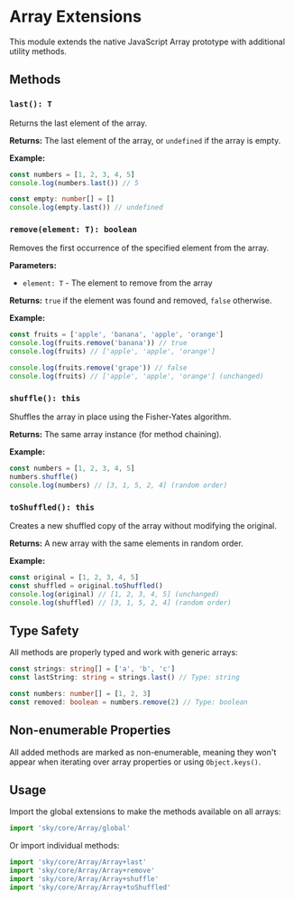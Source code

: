 # Array Extensions

This module extends the native JavaScript Array prototype with additional utility methods.

## Methods

### `last(): T`

Returns the last element of the array.

**Returns:** The last element of the array, or `undefined` if the array is empty.

**Example:**
```typescript
const numbers = [1, 2, 3, 4, 5]
console.log(numbers.last()) // 5

const empty: number[] = []
console.log(empty.last()) // undefined
```

### `remove(element: T): boolean`

Removes the first occurrence of the specified element from the array.

**Parameters:**
- `element: T` - The element to remove from the array

**Returns:** `true` if the element was found and removed, `false` otherwise.

**Example:**
```typescript
const fruits = ['apple', 'banana', 'apple', 'orange']
console.log(fruits.remove('banana')) // true
console.log(fruits) // ['apple', 'apple', 'orange']

console.log(fruits.remove('grape')) // false
console.log(fruits) // ['apple', 'apple', 'orange'] (unchanged)
```

### `shuffle(): this`

Shuffles the array in place using the Fisher-Yates algorithm.

**Returns:** The same array instance (for method chaining).

**Example:**
```typescript
const numbers = [1, 2, 3, 4, 5]
numbers.shuffle()
console.log(numbers) // [3, 1, 5, 2, 4] (random order)
```

### `toShuffled(): this`

Creates a new shuffled copy of the array without modifying the original.

**Returns:** A new array with the same elements in random order.

**Example:**
```typescript
const original = [1, 2, 3, 4, 5]
const shuffled = original.toShuffled()
console.log(original) // [1, 2, 3, 4, 5] (unchanged)
console.log(shuffled) // [3, 1, 5, 2, 4] (random order)
```

## Type Safety

All methods are properly typed and work with generic arrays:

```typescript
const strings: string[] = ['a', 'b', 'c']
const lastString: string = strings.last() // Type: string

const numbers: number[] = [1, 2, 3]
const removed: boolean = numbers.remove(2) // Type: boolean
```

## Non-enumerable Properties

All added methods are marked as non-enumerable, meaning they won't appear when iterating over array properties or using `Object.keys()`.

## Usage

Import the global extensions to make the methods available on all arrays:

```typescript
import 'sky/core/Array/global'
```

Or import individual methods:

```typescript
import 'sky/core/Array/Array+last'
import 'sky/core/Array/Array+remove'
import 'sky/core/Array/Array+shuffle'
import 'sky/core/Array/Array+toShuffled'
```